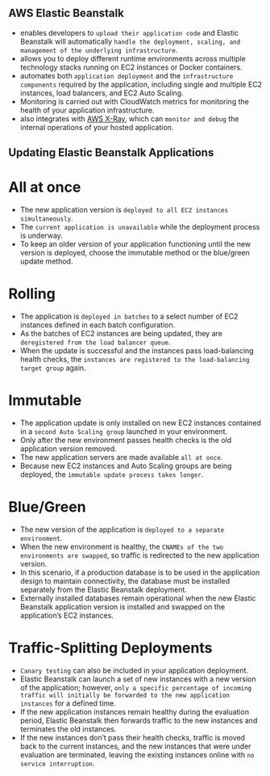 AWS Elastic Beanstalk
---

- enables developers to `upload their application code` and Elastic Beanstalk will automatically `handle the deployment, scaling, and management of the underlying infrastructure`.
- allows you to deploy different runtime environments across multiple technology stacks running on EC2 instances or Docker containers.
- automates both `application deployment` and the `infrastructure components` required by the application, including single and multiple EC2 instances, load balancers, and EC2 Auto Scaling.
- Monitoring is carried out with CloudWatch metrics for monitoring the health of your application infrastructure.
- also integrates with [AWS X-Ray](../monitoring/x-ray.md), which can `monitor and debug` the internal operations of your hosted application.

Updating Elastic Beanstalk Applications
---

# All at once

- The new application version is `deployed to all EC2 instances simultaneously`.
- The `current application is unavailable` while the deployment process is underway.
- To keep an older version of your application functioning until the new version is deployed, choose the immutable method or the blue/green update method.

# Rolling

- The application is `deployed in batches` to a select number of EC2 instances defined in each batch configuration.
- As the batches of EC2 instances are being updated, they are `deregistered from the load balancer queue`.
- When the update is successful and the instances pass load-balancing health checks, the `instances are registered to the load-balancing target group` again.

# Immutable

- The application update is only installed on new EC2 instances contained in a `second Auto Scaling group` launched in your environment.
- Only after the new environment passes health checks is the old application version removed.
- The new application servers are made available `all at once`.
- Because new EC2 instances and Auto Scaling groups are being deployed, the `immutable update process takes longer`.

# Blue/Green

- The new version of the application is `deployed to a separate environment`.
- When the new environment is healthy, the `CNAMEs of the two environments are swapped`, so traffic is redirected to the new application version.
- In this scenario, if a production database is to be used in the application design to maintain connectivity, the database must be installed separately from the Elastic Beanstalk deployment.
- Externally installed databases remain operational when the new Elastic Beanstalk application version is installed and swapped on the application’s EC2 instances.

# Traffic-Splitting Deployments

- `Canary testing` can also be included in your application deployment. 
- Elastic Beanstalk can launch a set of new instances with a new version of the application; however, `only a specific percentage of incoming traffic will initially be forwarded to the new application instances` for a defined time.
- If the new application instances remain healthy during the evaluation period, Elastic Beanstalk then forwards traffic to the new instances and terminates the old instances.
- If the new instances don’t pass their health checks, traffic is moved back to the current instances, and the new instances that were under evaluation are terminated, leaving the existing instances online with `no service interruption`.

